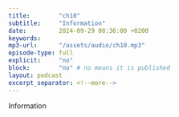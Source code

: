 ```yaml
---
title:        "ch10"
subtitle:     "Information"
date:         2024-09-29 08:36:00 +0200
keywords:
mp3-url:      "/assets/audio/ch10.mp3"
episode-type: full
explicit:     "no"
block:        "no" # no means it is published
layout: podcast
excerpt_separator: <!--more-->
---
```

Information
<!--more-->
